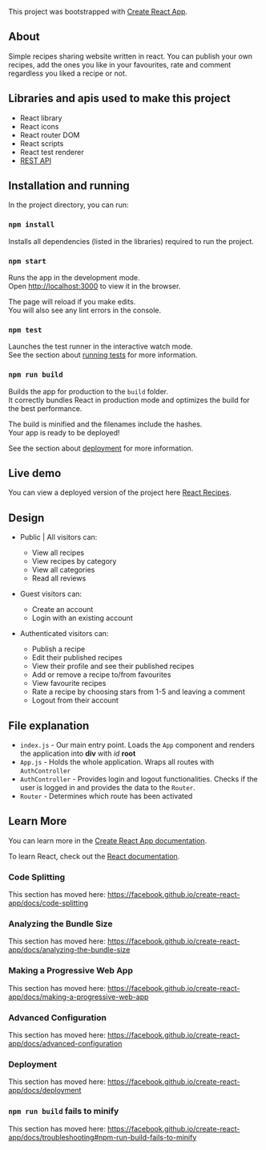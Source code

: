 This project was bootstrapped with [Create React App](https://github.com/facebook/create-react-app).

## About

Simple recipes sharing website written in react. You can publish your own recipes, add the ones you like in your favourites, rate and comment regardless you liked a recipe or not.

## Libraries and apis used to make this project

- React library
- React icons
- React router DOM
- React scripts
- React test renderer
- [REST API](https://github.com/martinnikolov93/recipes-nodejs-api)

## Installation and running

In the project directory, you can run:

### `npm install`

Installs all dependencies (listed in the libraries) required to run the project.

### `npm start`

Runs the app in the development mode.<br />
Open [http://localhost:3000](http://localhost:3000) to view it in the browser.

The page will reload if you make edits.<br />
You will also see any lint errors in the console.

### `npm test`

Launches the test runner in the interactive watch mode.<br />
See the section about [running tests](https://facebook.github.io/create-react-app/docs/running-tests) for more information.

### `npm run build`

Builds the app for production to the `build` folder.<br />
It correctly bundles React in production mode and optimizes the build for the best performance.

The build is minified and the filenames include the hashes.<br />
Your app is ready to be deployed!

See the section about [deployment](https://facebook.github.io/create-react-app/docs/deployment) for more information.

## Live demo

You can view a deployed version of the project here [React Recipes](http://react-recipes-softuni.herokuapp.com/).

## Design

- Public | All visitors can:
    - View all recipes
    - View recipes by category
    - View all categories
    - Read all reviews

- Guest visitors can:
    - Create an account
    - Login with an existing account

- Authenticated visitors can:
    - Publish a recipe
    - Edit their published recipes
    - View their profile and see their published recipes
    - Add or remove a recipe to/from favourites
    - View favourite recipes
    - Rate a recipe by choosing stars from 1-5 and leaving a comment
    - Logout from their account


## File explanation

- `index.js` - Our main entry point. Loads the `App` component and renders the application into **div** with _id_ **root**
- `App.js` - Holds the whole application. Wraps all routes with `AuthController`
- `AuthController` - Provides login and logout functionalities. Checks if the user is logged in and provides the data to the `Router`.
- `Router` - Determines which route has been activated

## Learn More

You can learn more in the [Create React App documentation](https://facebook.github.io/create-react-app/docs/getting-started).

To learn React, check out the [React documentation](https://reactjs.org/).

### Code Splitting

This section has moved here: https://facebook.github.io/create-react-app/docs/code-splitting

### Analyzing the Bundle Size

This section has moved here: https://facebook.github.io/create-react-app/docs/analyzing-the-bundle-size

### Making a Progressive Web App

This section has moved here: https://facebook.github.io/create-react-app/docs/making-a-progressive-web-app

### Advanced Configuration

This section has moved here: https://facebook.github.io/create-react-app/docs/advanced-configuration

### Deployment

This section has moved here: https://facebook.github.io/create-react-app/docs/deployment

### `npm run build` fails to minify

This section has moved here: https://facebook.github.io/create-react-app/docs/troubleshooting#npm-run-build-fails-to-minify
